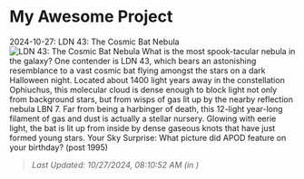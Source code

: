 # My Awesome Project

<!-- APOD Start -->
2024-10-27: LDN 43: The Cosmic Bat Nebula
![LDN 43: The Cosmic Bat Nebula](https://apod.nasa.gov/apod/image/2410/LDN43_SelbyHanson_960.jpg)
What is the most spook-tacular nebula in the galaxy?   One contender is LDN 43, which bears an astonishing resemblance to a vast cosmic bat flying amongst the stars on a dark Halloween night.  Located about 1400 light years away in the constellation Ophiuchus, this molecular cloud is dense enough to block light not only from background stars, but from wisps of gas lit up by the nearby reflection nebula LBN 7.  Far from being a harbinger of death, this 12-light year-long filament of gas and dust is actually a stellar nursery.  Glowing with eerie light, the bat is lit up from inside by dense gaseous knots that have just formed young stars.    Your Sky Surprise: What picture did APOD feature on your birthday? (post 1995)
> _Last Updated: 10/27/2024, 08:10:52 AM (in )_
<!-- APOD End -->
